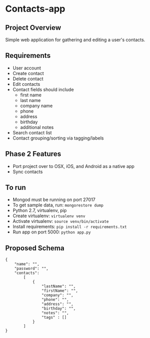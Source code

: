 Contacts-app
============

Project Overview
----------------

Simple web application for gathering and editing a user's contacts.

Requirements
------------

- User account
- Create contact
- Delete contact
- Edit contacts
- Contact fields should include
  - first name
  - last name
  - company name
  - phone
  - address
  - birthday
  - additional notes
- Search contact list
- Contact grouping/sorting via tagging/labels

Phase 2 Features
----------------

- Port project over to OSX, iOS, and Android as a native app
- Sync contacts

To run
------

- Mongod must be running on port 27017
- To get sample data, run:
    `mongorestore dump`
- Python 2.7, virtualenv, pip
- Create virtualenv:
    `virtualenv venv`
- Activate virtualenv:
    `source venv/bin/activate`
- Install requirements:
    `pip install -r requirements.txt`
- Run app on port 5000:
    `python app.py`

Proposed Schema
---------------

    {
    	"name": "",
    	"password": "",
    	"contacts":
    		[
    			{
    				"lastName": "",
    				"firstName": "",
    				"company": "",
    				"phone": "",
    				"address": "",
    				"birthday": "",
    				"notes": "",
    				"tags" : []
    			}
    		]
    }
